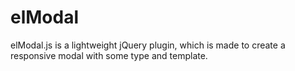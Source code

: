 # elModal
elModal.js is a lightweight jQuery plugin, which is made to create a responsive modal with some type and template.
